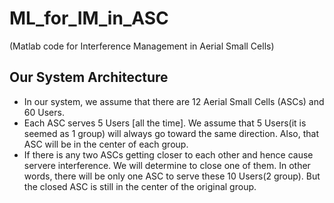 # ML_for_IM_in_ASC
(Matlab code for Interference Management in Aerial Small Cells)

## Our System Architecture

* In our system, we assume that there are 12 Aerial Small Cells (ASCs) and 60 Users.
* Each ASC serves 5 Users [all the time]. We assume that 5 Users(it is seemed as 1 group) will always go toward the same direction. Also, that ASC will be in the center of each group.
* If there is any two ASCs getting closer to each other and hence cause servere interference. We will determine to close one of them. In other words, there will be only one ASC to serve these 10 Users(2 group). But the closed ASC is still in the center of the original group.

